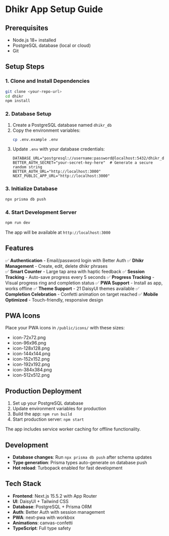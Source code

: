 # Dhikr App Setup Guide

## Prerequisites

- Node.js 18+ installed
- PostgreSQL database (local or cloud)
- Git

## Setup Steps

### 1. Clone and Install Dependencies

```bash
git clone <your-repo-url>
cd dhikr
npm install
```

### 2. Database Setup

1. Create a PostgreSQL database named `dhikr_db`
2. Copy the environment variables:
   ```bash
   cp .env.example .env
   ```
3. Update `.env` with your database credentials:
   ```
   DATABASE_URL="postgresql://username:password@localhost:5432/dhikr_db"
   BETTER_AUTH_SECRET="your-secret-key-here"  # Generate a secure random string
   BETTER_AUTH_URL="http://localhost:3000"
   NEXT_PUBLIC_APP_URL="http://localhost:3000"
   ```

### 3. Initialize Database

```bash
npx prisma db push
```

### 4. Start Development Server

```bash
npm run dev
```

The app will be available at `http://localhost:3000`

## Features

✅ **Authentication** - Email/password login with Better Auth
✅ **Dhikr Management** - Create, edit, delete dhikr phrases  
✅ **Smart Counter** - Large tap area with haptic feedback
✅ **Session Tracking** - Auto-save progress every 5 seconds
✅ **Progress Tracking** - Visual progress ring and completion status
✅ **PWA Support** - Install as app, works offline
✅ **Theme Support** - 21 DaisyUI themes available
✅ **Completion Celebration** - Confetti animation on target reached
✅ **Mobile Optimized** - Touch-friendly, responsive design

## PWA Icons

Place your PWA icons in `/public/icons/` with these sizes:
- icon-72x72.png
- icon-96x96.png  
- icon-128x128.png
- icon-144x144.png
- icon-152x152.png
- icon-192x192.png
- icon-384x384.png
- icon-512x512.png

## Production Deployment

1. Set up your PostgreSQL database
2. Update environment variables for production
3. Build the app: `npm run build`
4. Start production server: `npm start`

The app includes service worker caching for offline functionality.

## Development

- **Database changes**: Run `npx prisma db push` after schema updates
- **Type generation**: Prisma types auto-generate on database push
- **Hot reload**: Turbopack enabled for fast development

## Tech Stack

- **Frontend**: Next.js 15.5.2 with App Router
- **UI**: DaisyUI + Tailwind CSS  
- **Database**: PostgreSQL + Prisma ORM
- **Auth**: Better Auth with session management
- **PWA**: next-pwa with workbox
- **Animations**: canvas-confetti
- **TypeScript**: Full type safety